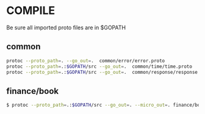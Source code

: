 # COMPILE

Be sure all imported proto files are in $GOPATH

## common

```bash
protoc --proto_path=. --go_out=.  common/error/error.proto
protoc --proto_path=.:$GOPATH/src --go_out=.  common/time/time.proto
protoc --proto_path=.:$GOPATH/src --go_out=.  common/response/response.proto
```

## finance/book

```bash
$ protoc --proto_path=.:$GOPATH/src --go_out=. --micro_out=. finance/book/book.proto
```